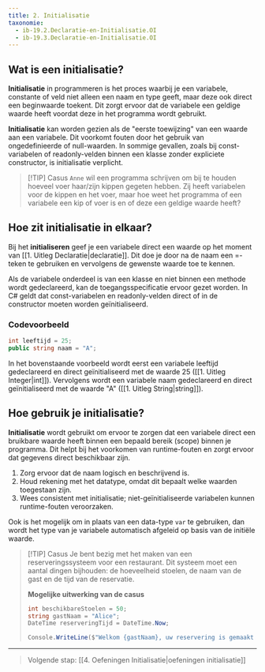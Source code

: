 ```yaml
---
title: 2. Initialisatie
taxonomie:
  - ib-19.2.Declaratie-en-Initialisatie.OI
  - ib-19.3.Declaratie-en-Initialisatie.OI
---
```


## Wat is een initialisatie?
**Initialisatie** in programmeren is het proces waarbij je een variabele, constante of veld niet alleen een naam en type geeft, maar deze ook direct een beginwaarde toekent. Dit zorgt ervoor dat de variabele een geldige waarde heeft voordat deze in het programma wordt gebruikt.

**Initialisatie** kan worden gezien als de "eerste toewijzing" van een waarde aan een variabele. Dit voorkomt fouten door het gebruik van ongedefinieerde of null-waarden. In sommige gevallen, zoals bij const-variabelen of readonly-velden binnen een klasse zonder expliciete constructor, is initialisatie verplicht.

> [!TIP] Casus
> `Anne` wil een programma schrijven om bij te houden hoeveel voer haar/zijn kippen gegeten hebben. Zij heeft variabelen voor de kippen en het voer, maar hoe weet het programma of een variabele een kip of voer is en of deze een geldige waarde heeft?

## Hoe zit initialisatie in elkaar?
Bij het **initialiseren** geef je een variabele direct een waarde op het moment van [[1. Uitleg Declaratie|declaratie]]. Dit doe je door na de naam een =-teken te gebruiken en vervolgens de gewenste waarde toe te kennen.

Als de variabele onderdeel is van een klasse en niet binnen een methode wordt gedeclareerd, kan de toegangsspecificatie ervoor gezet worden. In C# geldt dat const-variabelen en readonly-velden direct of in de constructor moeten worden geïnitialiseerd.

### Codevoorbeeld
```csharp
int leeftijd = 25;
public string naam = "A";
```

In het bovenstaande voorbeeld wordt eerst een variabele leeftijd gedeclareerd en direct geïnitialiseerd met de waarde 25 ([[1. Uitleg Integer|int]]). Vervolgens wordt een variabele naam gedeclareerd en direct geïnitialiseerd met de waarde "A" ([[1. Uitleg String|string]]).

## Hoe gebruik je initialisatie?
**Initialisatie** wordt gebruikt om ervoor te zorgen dat een variabele direct een bruikbare waarde heeft binnen een bepaald bereik (scope) binnen je programma. Dit helpt bij het voorkomen van runtime-fouten en zorgt ervoor dat gegevens direct beschikbaar zijn.

1. Zorg ervoor dat de naam logisch en beschrijvend is.
2. Houd rekening met het datatype, omdat dit bepaalt welke waarden toegestaan zijn.
3. Wees consistent met initialisatie; niet-geïnitialiseerde variabelen kunnen runtime-fouten veroorzaken.

Ook is het mogelijk om in plaats van een data-type `var` te gebruiken, dan wordt het type van je variabele automatisch afgeleid op basis van de initiële waarde.

> [!TIP] Casus
> Je bent bezig met het maken van een reserveringssysteem voor een restaurant. Dit systeem moet een aantal dingen bijhouden: de hoeveelheid stoelen, de naam van de gast en de tijd van de reservatie.
> 
> 
> 
> **Mogelijke uitwerking van de casus**
> ```csharp
> int beschikbareStoelen = 50;
> string gastNaam = "Alice";
> DateTime reserveringTijd = DateTime.Now;
> 
> Console.WriteLine($"Welkom {gastNaam}, uw reservering is gemaakt voor {reserveringTijd}. Er zijn nog {beschikbareStoelen} stoelen beschikbaar.");
> ```

---

> Volgende stap: [[4. Oefeningen Initialisatie|oefeningen initialisatie]]